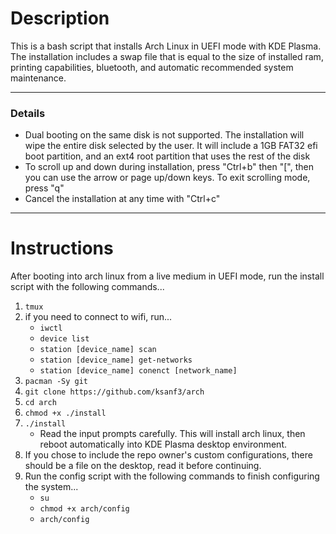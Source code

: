 # Description

This is a bash script that installs Arch Linux in UEFI mode with KDE Plasma.
The installation includes a swap file that is equal to the size of installed ram, printing capabilities, bluetooth, and automatic recommended system maintenance. 

---

### Details

  - Dual booting on the same disk is not supported. The installation will wipe the entire disk selected by the user. It will include a 1GB FAT32 efi boot partition, and an ext4 root partition that uses the rest of the disk
  - To scroll up and down during installation, press "Ctrl+b" then "[", then you can use the arrow or page up/down keys. To exit scrolling mode, press "q"
  - Cancel the installation at any time with "Ctrl+c"

---

# Instructions

After booting into arch linux from a live medium in UEFI mode, run the install script with the following commands...
  1. `tmux`
  2. if you need to connect to wifi, run...
      - `iwctl`
      - `device list`
      - `station [device_name] scan`
      - `station [device_name] get-networks`
      - `station [device_name] conenct [network_name]`
  3. `pacman -Sy git` 
  4. `git clone https://github.com/ksanf3/arch`
  5. `cd arch`
  6. `chmod +x ./install`
  7. `./install`
      - Read the input prompts carefully. This will install arch linux, then reboot 
automatically into KDE Plasma desktop environment.
  8. If you chose to include the repo owner's custom configurations, there should be a file on the desktop, read it before continuing.
  9. Run the config script with the following commands to finish configuring the system...
      - `su`
      - `chmod +x arch/config`
      - `arch/config`
